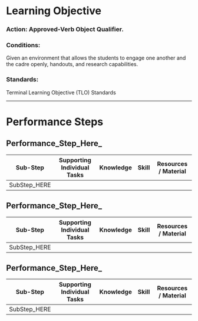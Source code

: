 # Learning Objective
### **Action:** __Approved-Verb Object Qualifier.__

### **Conditions:** 
Given an environment that allows the students to engage
one another and the cadre openly, handouts, and research capabilities.

### **Standards:** 
Terminal Learning Objective (TLO) Standards

---
# Performance Steps

## Performance_Step_Here_
| Sub-Step      | Supporting Individual Tasks | Knowledge | Skill | Resources / Material |
| ------------- | --------------------------- | --------- | ----- | -------------------- |
|    SubStep_HERE           |                             |           |       |                      |

## Performance_Step_Here_
| Sub-Step      | Supporting Individual Tasks | Knowledge | Skill | Resources / Material |
| ------------- | --------------------------- | --------- | ----- | -------------------- |
|    SubStep_HERE           |                             |           |       |                      |

## Performance_Step_Here_
| Sub-Step      | Supporting Individual Tasks | Knowledge | Skill | Resources / Material |
| ------------- | --------------------------- | --------- | ----- | -------------------- |
|    SubStep_HERE           |                             |           |       |                      |


